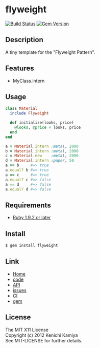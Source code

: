 flyweight
=============

[![Build Status](https://secure.travis-ci.org/kachick/flyweight.png)](http://travis-ci.org/kachick/flyweight)
[![Gem Version](https://badge.fury.io/rb/flyweight.png)](http://badge.fury.io/rb/flyweight)

Description
-----------

A tiny template for the "Flyweight Pattern".

Features
--------

* MyClass.intern 

Usage
-----

```ruby
class Material
  include Flyweight

  def initialize(looks, price)
    @looks, @price = looks, price
  end
end

a = Material.intern :metal, 2000
b = Material.intern :metal, 2000
c = Material.new    :metal, 2000
d = Material.intern :paper, 50
a == b     #=> true
a.equal? b #=> true
a == c     #=> true
a.equal? c #=> false
a == d     #=> false
a.equal? d #=> false
```

Requirements
-------------

* [Ruby 1.9.2 or later](http://travis-ci.org/#!/kachick/flyweight)

Install
-------

```bash
$ gem install flyweight
```

Link
----

* [Home](http://kachick.github.com/flyweight/)
* [code](https://github.com/kachick/flyweight)
* [API](http://kachick.github.com/flyweight/yard/frames.html)
* [issues](https://github.com/kachick/flyweight/issues)
* [CI](http://travis-ci.org/#!/kachick/flyweight)
* [gem](https://rubygems.org/gems/flyweight)

License
--------

The MIT X11 License  
Copyright (c) 2012 Kenichi Kamiya  
See MIT-LICENSE for further details.